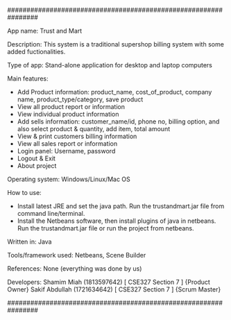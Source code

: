 ################################################################

App name:  Trust and Mart

Description: This system is a traditional supershop billing system with some added fuctionalities.

Type of app: Stand-alone application for desktop and laptop computers

Main features:

- Add Product information: product_name, cost_of_product, company name, product_type/category, save product
- View all product report or information
- View individual product information
- Add sells information: customer_name/id, phone no,  billing option, and also select product & quantity, add item, total amount
- View & print customers billing information
- View all sales report or information
- Login panel: Username, password
- Logout & Exit
- About project

Operating system: Windows/Linux/Mac OS

How to use: 
- Install latest JRE and set the java path.
  Run the trustandmart.jar file from command line/terminal.
- Install the Netbeans software, then install plugins of java in netbeans.
  Run the trustandmart.jar file or run the project from netbeans.


Written in: Java

Tools/framework used: Netbeans, Scene Builder

References: None (everything was done by us)

Developers: 
Shamim Miah (1813597642) [ CSE327 Section 7 ] {Product Owner}
Sakif Abdullah (1721634642) [ CSE327 Section 7 ] {Scrum Master}

################################################################